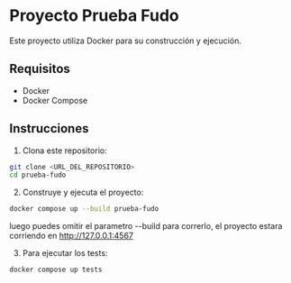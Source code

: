 # Proyecto Prueba Fudo

Este proyecto utiliza Docker para su construcción y ejecución.

## Requisitos

- Docker
- Docker Compose

## Instrucciones

1. Clona este repositorio:

  ```bash
  git clone <URL_DEL_REPOSITORIO>
  cd prueba-fudo
  ```

2. Construye y ejecuta el proyecto:

  ```bash
  docker compose up --build prueba-fudo
  ```

  luego puedes omitir el parametro --build para correrlo, el proyecto estara corriendo en http://127.0.0.1:4567

3. Para ejecutar los tests:

  ```bash
  docker compose up tests
  ```
